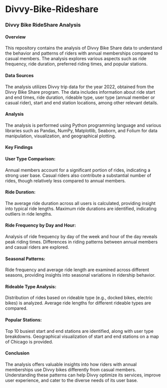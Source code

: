 # Divvy-Bike-Rideshare
### Divvy Bike RideShare Analysis

#### Overview

This repository contains the analysis of Divvy Bike Share data to understand the behavior and patterns of riders with annual memberships compared to casual members. The analysis explores various aspects such as ride frequency, ride duration, preferred riding times, and popular stations.

#### Data Sources

The analysis utilizes Divvy trip data for the year 2022, obtained from the Divvy Bike Share program. The data includes information about ride start and end times, ride duration, rideable type, user type (annual member or casual rider), start and end station locations, among other relevant details.

#### Analysis

The analysis is performed using Python programming language and various libraries such as Pandas, NumPy, Matplotlib, Seaborn, and Folium for data manipulation, visualization, and geographical plotting.

#### Key Findings

#### User Type Comparison:

Annual members account for a significant portion of rides, indicating a strong user base.
Casual riders also contribute a substantial number of rides, though relatively less compared to annual members.

#### Ride Duration:

The average ride duration across all users is calculated, providing insight into typical ride lengths.
Maximum ride durations are identified, indicating outliers in ride lengths.

#### Ride Frequency by Day and Hour:

Analysis of ride frequency by day of the week and hour of the day reveals peak riding times.
Differences in riding patterns between annual members and casual riders are explored.

#### Seasonal Patterns:

Ride frequency and average ride length are examined across different seasons, providing insights into seasonal variations in ridership behavior.

#### Rideable Type Analysis:

Distribution of rides based on rideable type (e.g., docked bikes, electric bikes) is analyzed.
Average ride lengths for different rideable types are compared.

#### Popular Stations:

Top 10 busiest start and end stations are identified, along with user type breakdowns.
Geographical visualization of start and end stations on a map of Chicago is provided.

#### Conclusion

The analysis offers valuable insights into how riders with annual memberships use Divvy bikes differently from casual members. Understanding these patterns can help Divvy optimize its services, improve user experience, and cater to the diverse needs of its user base.

